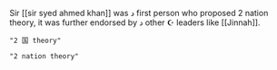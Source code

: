Sir [[sir syed ahmed khan]] was د first person who proposed 2 nation theory, it was further endorsed by د other  ☪  leaders like [[Jinnah]].

```query
"2 国 theory"
```
```query
"2 nation theory"
```